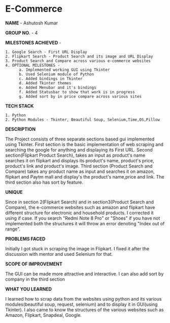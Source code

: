 # E-Commerce




**NAME** - Ashutosh Kumar


**GROUP NO.** - 4


**MILESTONES ACHIEVED** - 

    1. Google Search - First URL Display
    2. Flipkart Search - Product Search and its image and URL Display
    3. Product Search and Compare across various e-commerce websites
    4. OPTIONAL MILESTONES -
          a. Implemented working GUI using Tkinter
          b. Used Selenium module of Python
          c. Added bindings in Tkinter
          d. Added Tkinter themes
          e. Added Menubar and it's bindings
          f. Added Statusbar to show that work is in progress
          g. Added sort by in price compare across various sites
          
          
**TECH STACK**

    1. Python
    2. Python Modules - Tkinter, Beautiful Soup, Selenium,Time,OS,Pillow


**DESCRIPTION**

The Project consists of three separate sections based gui implemented using Tkinter. First section is the basic implementation of web scraping and searching the google for anything and displaying its First URL. Second section(Flipkart Product Search), takes an input as product's name searches it on flipkart and displays its product's name, product's price, product's link and product's image. Third section (Product Search and Compare) takes any product name as input and searches it on amazon, flipkart and Paytm mall and display's the product's name,price and link.
The third section also has sort by feature.


**UNIQUE**

Since in section 2(Flipkart Search) and in section3(Product Search and Compare), the e-commerce websites such as amazon and flipkart have different structure for electronic and household products. I corrected it using if case. If you search "Redmi Note 8 Pro" or "Shoes" if you have not implemented both the structures it will throw an error denoting "Index out of range".


**PROBLEMS FACED**

Initially I got stuck in scraping the image in Flipkart. I fixed it after the discussion with mentor and used Selenium for that.


**SCOPE OF IMPROVEMENT**

The GUI can be made more attractive and interactive. I can also add sort by company in the third section


**WHAT YOU LEARNED**

I learned how to scrap data from the websites using python and its various modules(beautiful soup, request, selenium) and to display it in GUI(using Tkinter). I also came to know the structures of the various websites such as Amazon, Flipkart, Snapdeal, Google. 